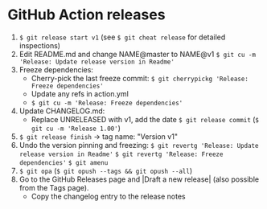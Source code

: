 # GitHub Action releases

1. `$ git release start v1` (see `$ git cheat release` for detailed inspections)
2. Edit README.md and change NAME@master to NAME@v1
   `$ git cu -m 'Release: Update release version in Readme'`
3. Freeze dependencies:
   - Cherry-pick the last freeze commit:
     `$ git cherrypickg 'Release: Freeze dependencies'`
   - Update any refs in action.yml
   - `$ git cu -m 'Release: Freeze dependencies'`
4. Update CHANGELOG.md:
   - Replace UNRELEASED with v1, add the date
   `$ git release commit` (`$ git cu -m 'Release 1.00'`)
5. `$ git release finish` -> tag name: "Version v1"
6. Undo the version pinning and freezing:
   `$ git revertg 'Release: Update release version in Readme'`
   `$ git revertg 'Release: Freeze dependencies'`
   `$ git amenu`
7. `$ git opa` (`$ git opush --tags && git opush --all`)
8. Go to the GitHub Releases page and |Draft a new release|
   (also possible from the Tags page).
   - Copy the changelog entry to the release notes
